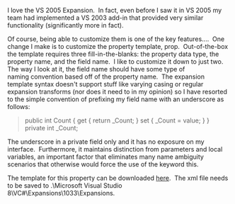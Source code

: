 
I love the VS 2005 Expansion.  In fact, even before I saw it in VS 2005 my team had implemented a VS 2003 add-in that provided very similar functionality (significantly more in fact).

Of course, being able to customize them is one of the key features....  One change I make is to customize the property template, prop.  Out-of-the-box the template requires three fill-in-the-blanks: the property data type, the property name, and the field name.  I like to customize it down to just two.  The way I look at it, the field name should have some type of naming convention based off of the property name.  The expansion template syntax doesn't support stuff like varying casing or regular expansion transforms (nor does it need to in my opinion) so I have resorted to the simple convention of prefixing my field name with an underscore as follows:

> public int Count { get { return \_Count; } set { \_Count \= value; } } private int \_Count;

The underscore in a private field only and it has no exposure on my interface.  Furthermore, it maintains distinction from parameters and local variables, an important factor that eliminates many name ambiguity scenarios that otherwise would force the use of the keyword this.

The template for this property can be downloaded [here](/wp-content/uploads/binary/05fa2f77-a4ea-4291-931c-3397d805a1c3/Prop.zip).  The xml file needs to be saved to .\\Microsoft Visual Studio 8\\VC#\\Expansions\\1033\\Expansions.
